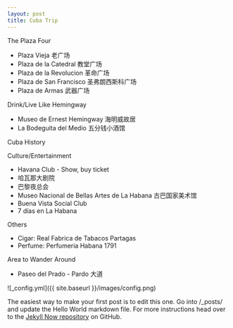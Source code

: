 ```yaml
---
layout: post
title: Cuba Trip
---
```


The Plaza Four
- Plaza Vieja 老广场
- Plaza de la Catedral 教堂广场
- Plaza de la Revolucion 革命广场
- Plaza de San Francisco 圣弗朗西斯科广场
- Plaza de Armas 武器广场


Drink/Live Like Hemingway
- Museo de Ernest Hemingway 海明威故居
- La Bodeguita del Medio 五分钱小酒馆


Cuba History


Culture/Entertainment
- Havana Club - Show, buy ticket
- 哈瓦那大剧院
- 巴黎夜总会
- Museo Nacional de Bellas Artes de La Habana 古巴国家美术馆
- Buena Vista Social Club
- 7 días en La Habana

Others
- Cigar: Real Fabrica de Tabacos Partagas 
- Perfume: Perfumeria Habana 1791

Area to Wander Around
- Paseo del Prado - Pardo 大道


![_config.yml]({{ site.baseurl }}/images/config.png)

The easiest way to make your first post is to edit this one. Go into /_posts/ and update the Hello World markdown file. For more instructions head over to the [Jekyll Now repository](https://github.com/barryclark/jekyll-now) on GitHub.
